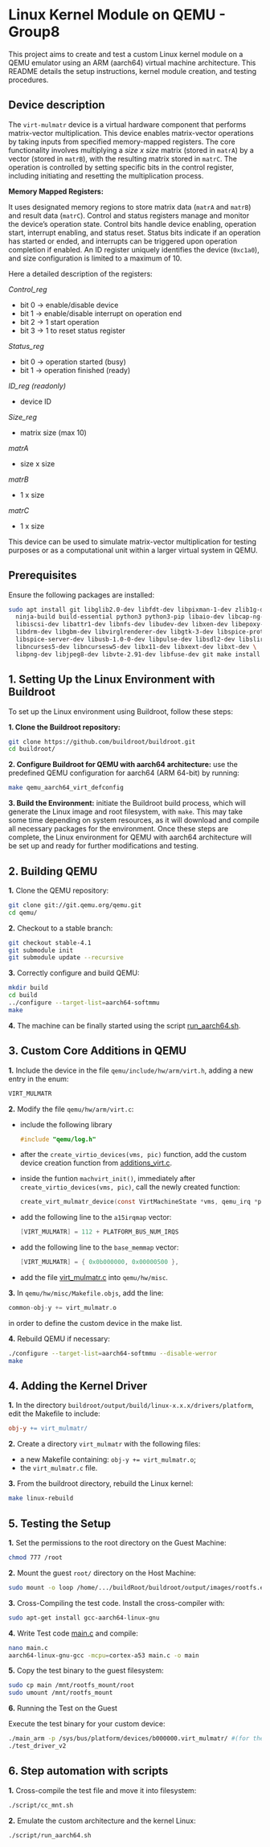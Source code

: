 # Linux Kernel Module on QEMU - Group8

This project aims to create and test a custom Linux kernel module on a QEMU emulator using an ARM (aarch64) virtual machine architecture. This README details the setup instructions, kernel module creation, and testing procedures.

## Device description
The `virt-mulmatr` device is a virtual hardware component that performs matrix-vector multiplication. This device enables matrix-vector operations by taking inputs from specified memory-mapped registers. 
The core functionality involves multiplying a *size x size* matrix (stored in `matrA`) by a vector (stored in `matrB`), with the resulting matrix stored in `matrC`.
The operation is controlled by setting specific bits in the control register, including initiating and resetting the multiplication process.

**Memory Mapped Registers:**

It uses designated memory regions to store matrix data (`matrA` and `matrB`) and result data (`matrC`). Control and status registers manage and monitor the device’s operation state. Control bits handle device enabling, operation start, interrupt enabling, and status reset.
Status bits indicate if an operation has started or ended, and interrupts can be triggered upon operation completion if enabled.
An ID register uniquely identifies the device (`0xc1a0`), and size configuration is limited to a maximum of 10.

Here a detailed description of the registers:

*Control_reg* 
- bit 0 -> enable/disable device
- bit 1 -> enable/disable interrupt on operation end
- bit 2 -> 1 start operation
- bit 3 -> 1 to reset status register

*Status_reg*
- bit 0 -> operation started (busy)
- bit 1 -> operation finished (ready)

*ID_reg (readonly)*
- device ID

*Size_reg*
- matrix size (max 10)

*matrA*
- size x size

*matrB*
- 1 x size

*matrC*
- 1 x size

This device can be used to simulate matrix-vector multiplication for testing purposes or as a computational unit within a larger virtual system in QEMU.

## Prerequisites

Ensure the following packages are installed:

```bash
sudo apt install git libglib2.0-dev libfdt-dev libpixman-1-dev zlib1g-dev \
  ninja-build build-essential python3 python3-pip libaio-dev libcap-ng-dev \
  libiscsi-dev libattr1-dev libnfs-dev libudev-dev libxen-dev libepoxy-dev \
  libdrm-dev libgbm-dev libvirglrenderer-dev libgtk-3-dev libspice-protocol-dev \
  libspice-server-dev libusb-1.0-0-dev libpulse-dev libsdl2-dev libslirp-dev \
  libncurses5-dev libncursesw5-dev libx11-dev libxext-dev libxt-dev \
  libpng-dev libjpeg8-dev libvte-2.91-dev libfuse-dev git make install rsync
```

## 1. Setting Up the Linux Environment with Buildroot
To set up the Linux environment using Buildroot, follow these steps:

**1. Clone the Buildroot repository:**
```bash
git clone https://github.com/buildroot/buildroot.git
cd buildroot/
``` 

**2. Configure Buildroot for QEMU with aarch64 architecture:** 
use the predefined QEMU configuration for aarch64 (ARM 64-bit) by running:
```bash
make qemu_aarch64_virt_defconfig
```

**3. Build the Environment:**
initiate the Buildroot build process, which will generate the Linux image and root filesystem, with `make`.
This may take some time depending on system resources, as it will download and compile all necessary packages for the environment.
Once these steps are complete, the Linux environment for QEMU with aarch64 architecture will be set up and ready for further modifications and testing.


## 2. Building QEMU
**1.** Clone the QEMU repository:
```bash
git clone git://git.qemu.org/qemu.git
cd qemu/
```

**2.** Checkout to a stable branch:
```bash
git checkout stable-4.1
git submodule init
git submodule update --recursive
```

**3.** Correctly configure and build QEMU:
```bash
mkdir build
cd build
../configure --target-list=aarch64-softmmu
make
```

**4.** The machine can be finally started using the script [run_aarch64.sh](./).


## 3. Custom Core Additions in QEMU
**1.** Include the device in the file `qemu/include/hw/arm/virt.h`, adding a new entry in the enum:
```c
VIRT_MULMATR
```
**2.** Modify the file `qemu/hw/arm/virt.c`:
- include the following library
    ```c
    #include "qemu/log.h"
    ```

- after the `create_virtio_devices(vms, pic)` function, add the custom device creation function from [additions_virt.c](QEMU_Core/aarch64/additions_virt.c).

- inside the funtion `machvirt_init()`, immediately after `create_virtio_devices(vms, pic)`, call the newly created function:
    ```c
    create_virt_mulmatr_device(const VirtMachineState *vms, qemu_irq *pic)
    ```
- add the following line to the `a15irqmap` vector:
    ```c
    [VIRT_MULMATR] = 112 + PLATFORM_BUS_NUM_IRQS
    ```
- add the following line to the `base_memmap` vector:
    ```c
    [VIRT_MULMATR] = { 0x0b000000, 0x00000500 },
    ```
- add the file [virt_mulmatr.c](QEMU_Core/aarch64/virt_mulmatr.c) into `qemu/hw/misc`.

**3.** In `qemu/hw/misc/Makefile.objs`, add the line:
```c
common-obj-y += virt_mulmatr.o
```
in order to define the custom device in the make list.

**4.** Rebuild QEMU if necessary:
```bash
./configure --target-list=aarch64-softmmu --disable-werror
make
```


## 4. Adding the Kernel Driver
**1.** In the directory `buildroot/output/build/linux-x.x.x/drivers/platform`, edit the Makefile to include:
```makefile
obj-y += virt_mulmatr/
```
**2.** Create a directory `virt_mulmatr` with the following files:

- a new Makefile containing: `obj-y += virt_mulmatr.o`;
- the `virt_mulmatr.c` file.

**3.** From the buildroot directory, rebuild the Linux kernel:
```bash
make linux-rebuild
```



## 5. Testing the Setup
**1.** Set the permissions to the root directory on the Guest Machine:
```bash
chmod 777 /root
```

**2.** Mount the guest `root/` directory on the Host Machine:
```bash
sudo mount -o loop /home/.../buildRoot/buildroot/output/images/rootfs.ext4 /mnt/rootfs_mount
```

**3.** Cross-Compiling the test code. Install the cross-compiler with:
```bash
sudo apt-get install gcc-aarch64-linux-gnu
```

**4.** Write Test code [main.c](TEST/aarch64/main.c) and compile:
```bash
nano main.c
aarch64-linux-gnu-gcc -mcpu=cortex-a53 main.c -o main
```

**5.** Copy the test binary to the guest filesystem:
```bash
sudo cp main /mnt/rootfs_mount/root
sudo umount /mnt/rootfs_mount
```

**6.** Running the Test on the Guest

Execute the test binary for your custom device:
```bash
./main_arm -p /sys/bus/platform/devices/b000000.virt_mulmatr/ #(for the multifile driver)
./test_driver_v2 
```

## 6. Step automation with scripts
**1.** Cross-compile the test file and move it into filesystem:
```bash
./script/cc_mnt.sh
```

**2.** Emulate the custom architecture and the kernel Linux:
```bash
./script/run_aarch64.sh
```
